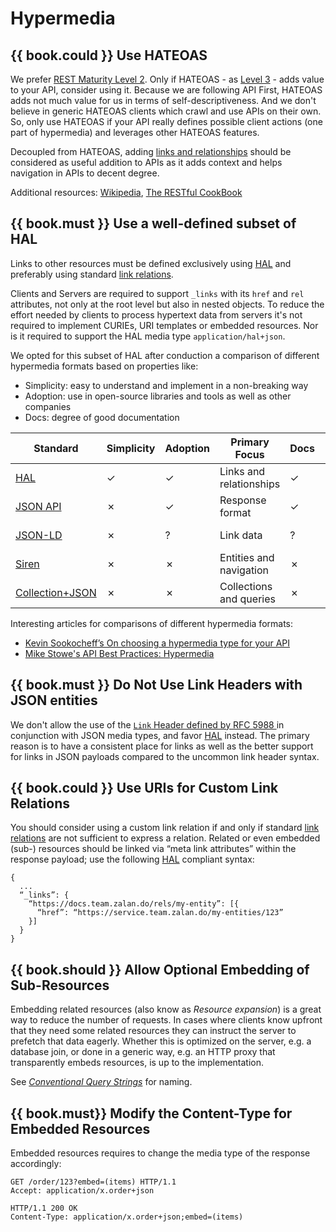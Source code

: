 # Hypermedia

## {{ book.could }} Use HATEOAS

We prefer [REST Maturity Level 2](http://martinfowler.com/articles/richardsonMaturityModel.html#level2). Only if HATEOAS - as [Level 3](http://martinfowler.com/articles/richardsonMaturityModel.html#level3) - adds value to your API, consider using it. Because we are following API First, HATEOAS adds not much value for us in terms of self-descriptiveness. And we don't believe in generic HATEOAS clients which crawl and use APIs on their own. So, only use HATEOAS if your API really defines possible client actions (one part of hypermedia) and leverages other HATEOAS features.

Decoupled from HATEOAS, adding [links and relationships](#must-use-hal) should be considered as useful addition to APIs as it adds context and helps navigation in APIs to decent degree.

Additional resources: [Wikipedia](http://en.wikipedia.org/wiki/HATEOAS), [The RESTful CookBook](http://restcookbook.com/Basics/hateoas/)

## {{ book.must }} Use a well-defined subset of HAL

Links to other resources must be defined exclusively using [HAL](http://stateless.co/hal_specification.html) and
preferably using standard [link relations](http://www.iana.org/assignments/link-relations/link-relations.xml).

Clients and Servers are required to support `_links` with its `href` and `rel` attributes, not only at the root level
but also in nested objects. To reduce the effort needed by clients to process hypertext data from servers it's not
required to implement CURIEs, URI templates or embedded resources. Nor is it required to support the HAL media type
`application/hal+json`.

We opted for this subset of HAL after conduction a comparison of different hypermedia formats based on properties like:

* Simplicity: easy to understand and implement in a non-breaking way
* Adoption: use in open-source libraries and tools as well as other companies
* Docs: degree of good documentation

<p></p>

| Standard                                                       | Simplicity | Adoption | Primary Focus           | Docs | Last Update |
|----------------------------------------------------------------|------------|----------|-------------------------|------|-------------|
| [HAL](http://stateless.co/hal_specification.html)              | ✓          | ✓        | Links and relationships | ✓    | 2013-09-18  |
| [JSON API](http://jsonapi.org/)                                | ✗          | ✓        | Response format         | ✓    | 2015-05-29  |
| [JSON-LD](http://json-ld.org/)                                 | ✗          | ?        | Link data               | ?    | 2014-01-16  |
| [Siren](https://github.com/kevinswiber/siren)                  | ✗          | ✗        | Entities and navigation | ✗    | 2015-10-21  |
| [Collection+JSON](http://amundsen.com/media-types/collection/) | ✗          | ✗        | Collections and queries | ✗    | 2013-02-24  |

Interesting articles for comparisons of different hypermedia formats:
* [Kevin Sookocheff’s On choosing a hypermedia type for your API](http://sookocheff.com/post/api/on-choosing-a-hypermedia-format/)
* [Mike Stowe's API Best Practices: Hypermedia](http://blogs.mulesoft.com/dev/api-dev/api-best-practices-hypermedia-part-3/)

## {{ book.must }} Do Not Use Link Headers with JSON entities

We don't allow the use of the [`Link` Header defined by RFC 5988 ](http://tools.ietf.org/html/rfc5988#section-5) 
in conjunction with JSON media types, and favor [HAL](#must-use-hal) instead. The primary reason is to have a consistent
place for links as well as the better support for links in JSON payloads compared to the uncommon link header syntax.

## {{ book.could }} Use URIs for Custom Link Relations

You should consider using a custom link relation if and only if standard [link relations](http://www.iana.org/assignments/link-relations/link-relations.xml)
are not sufficient to express a relation.
Related or even embedded (sub-) resources should be linked via “meta link attributes” within the response payload; use
the following [HAL](http://stateless.co/hal_specification.html) compliant syntax:

    {
      ...
      “_links”: {
        “https://docs.team.zalan.do/rels/my-entity”: [{
          “href”: “https://service.team.zalan.do/my-entities/123”
        }]
      }
    }

## {{ book.should }} Allow Optional Embedding of Sub-Resources

Embedding related resources (also know as *Resource expansion*) is a great way to reduce the number of requests. In
cases where clients know upfront that they need some related resources they can instruct the server to prefetch that
data eagerly. Whether this is optimized on the server, e.g. a database join, or done in a generic way, e.g. an HTTP
proxy that transparently embeds resources, is up to the implementation.

See [*Conventional Query Strings*](../naming/Naming.md#could-use-conventional-query-strings) for naming.

## {{ book.must}} Modify the Content-Type for Embedded Resources

Embedded resources requires to change the media type of the response accordingly:

```http
GET /order/123?embed=(items) HTTP/1.1
Accept: application/x.order+json
```

```http
HTTP/1.1 200 OK
Content-Type: application/x.order+json;embed=(items)
```
